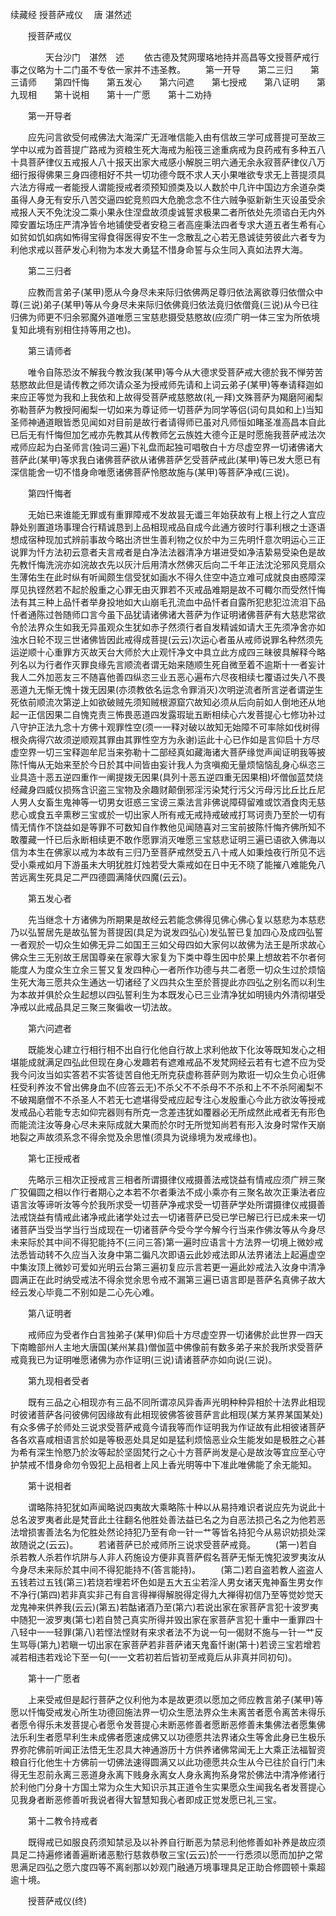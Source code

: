 续藏经   授菩萨戒仪
　唐 湛然述
　　 

　　授菩萨戒仪

　　　　天台沙门　湛然　述
　　依古德及梵网璎珞地持并高昌等文授菩萨戒行事之仪略为十二门虽不专依一家并不违圣教。
　　第一开导　　第二三归　　第三请师　　第四忏悔　　第五发心　　第六问遮　　第七授戒　　第八证明　　第九现相　　第十说相　　第十一广愿　　第十二劝持

　　第一开导者

　　应先问言欲受何戒佛法大海深广无涯唯信能入由有信故三学可成菩提可至故三学中以戒为首菩提广路戒为资粮生死大海戒为船筏三途重病戒为良药戒有多种五八十具菩萨律仪五戒报人八十报天出家大戒感小解脱三明六通无余永寂菩萨律仪八万细行报得佛果三身四德相好不共一切功德今既不求人天小果唯欲专求无上菩提须具六法方得戒一者能授人谓能授戒者须预知颁类及以人数於中几许中国边方余道杂类虽得人身无有安乐八苦交逼四蛇竞煎四大危脆念念不住六贼争驱新新生灭设虽受余戒报人天不免沈没二乘小果永住涅盘故须虔诚誓求极果二者所依处先须谘白无内外障安置坛场庄严清净皆令地铺使受者安稳三者高座秉法四者专求大道五者生希有心如贫如饥如病如怖得宝得食得医得安不生一念散乱之心若无恳诚徒劳彼此六者专为利他求戒以菩萨发心利物为本发大勇猛不惜身命誓与众生同入真如法界大海。

　　第二三归者

　　应教而言弟子(某甲)愿从今身尽未来际归依佛两足尊归依法离欲尊归依僧众中尊(三说)弟子(某甲)等从今身尽未来际归依佛竟归依法竟归依僧竟(三说)从今已往归佛为师更不归余邪魔外道唯愿三宝慈悲摄受慈愍故(应须广明一体三宝为所依境复知此境有别相住持等用之也)。

　　第三请师者

　　唯令自陈恐汝不解我今教汝我(某甲)等今从大德求受菩萨戒大德於我不惮劳苦慈愍故此但是请传教之师次请众圣为授戒师先请和上词云弟子(某甲)等奉请释迦如来应正等觉为我和上我依和上故得受菩萨戒慈愍故(礼一拜)文殊菩萨为羯磨阿阇梨弥勒菩萨为教授阿阇梨一切如来为尊证师一切菩萨为同学等侣(词句具如和上)当知圣师神通道眼皆悉见闻如对目前是故行者请得师已虽对凡师恒如睹圣准高昌本自此已后无有忏悔但加乞戒亦先教其从传教师乞云族姓大德今正是时愿施我菩萨戒法次戒师应起为白圣师言(独词三遍)下礼盘而起独可唱敬白十方尽虚空界一切诸佛诸大菩萨此(某甲)等求我白诸佛菩萨欲从诸佛菩萨乞受菩萨戒此(某甲)等已发大愿已有深信能舍一切不惜身命唯愿诸佛菩萨怜愍故施与(某甲)等菩萨净戒(三说)。

　　第四忏悔者

　　无始已来谁能无罪或有重罪障戒不发故昙无谶三年始获故有上根上行之人宜应静处别置道场事理合行精诚恳到上品相现戒品自成今此通方彼时行事利根之士逐语想成宿种现加式辨前事故今略出济世生善利物之仪於中为三先明忏意次明运心三正说罪为忏方法初云意者夫言戒者是白净法法器清净方堪进受如净洁絷易受染色是故先教忏悔洗浣亦如浣故衣先以灰汁后用清水然佛灭后向二千年正法沈沦邪风竞扇众生薄佑生在此时纵有听闻颇生信受犹如画水不得久住空中造立难可成就良由惑障深厚见执铿然若不起於殷重之心罪无由灭罪若不灭戒品难期是故不可輙尔而受然忏悔法有其三种上品忏者举身投地如大山崩毛孔流血中品忏者自露所犯悲犯泣流泪下品忏者通陈过咎随师口言今虽下品犹请诸佛诸大菩萨为作证明诸佛菩萨有大慈悲常欲令於法界众生如我无异虽观众生犹如赤子然须行者自发精诚如请大王先须净舍亦如浊水日轮不现三世诸佛皆因此戒得成菩提(云云)次运心者虽从戒师说罪名种然须先运逆顺十心重罪方灭故天台大师於大止观忏净文中具立此方成四三昧彼具解释今略列名以为行者作灭罪良缘先言顺流者谓无始来随顺生死自微至着不逾斯十一者妄计我人二外加恶友三不随喜他善四纵恣三业五恶心遍布六尽夜相续七覆语过失八不畏恶道九无惭无愧十拨无因果(亦须教依名运念令罪消灭)次明逆流者所言逆者谓逆生死依前顺流次第逆上如欲破贼先须知贼根源窟穴故知必须从后向前如人倒地还从地起一正信因果二自愧克责三怖畏恶道四发露瑕玼五断相续心六发菩提心七修功补过八守护正法九念十方佛十观罪性空(须一一释对破以故知无始障不可率除如伐树得根灸病得穴故须逆顺观其罪由其罪性空方为永谢)运此十心已作如是言仰启十方尽虚空界一切三宝释迦牟尼当来弥勒十二部经真如藏海诸大菩萨缘觉声闻证明我等披陈忏悔从无始来至於今日於其中间皆由妄计我人为贪嗔痴无量烦恼恼乱身心纵恣三业具造十恶五逆四重作一阐提拨无因果(具列十恶五逆四重无因果相)坏僧伽蓝焚烧经藏身四威仪损殇含识盗三宝物及余趣财颠倒邪淫污染梵行污父污母污比丘比丘尼人男人女畜生鬼神等一切男女诳惑三宝谤三乘法言非佛说障碍留难或饮酒食肉无慈悲心或食五辛熏秽三宝或於一切出家人所有戒无戒持戒破戒打骂诃责乃至於一切有情无情作不饶益如是等罪不可数知自作教他见闻随喜对三宝前披陈忏悔齐佛所知不敢覆藏一忏已后永断相续更不敢作愿罪消灭唯愿三宝慈悲证明三遍已语欲入佛海以信为本生在佛家以戒为本故有三归乃至菩萨戒然受五八十戒人如秉烛夜行所见不远受小乘戒如月下游虽未大明犹胜灯烛若受大乘戒如在日中无不晓了能摧八难能免八苦远离生死具足二严四德圆满降伏四魔(云云)。

　　第五发心者

　　先当继念十方诸佛为所期果是故经云若能念佛得见佛心佛心复以慈悲为本慈悲乃以弘誓居先是故弘誓为菩提因(具足为说发四弘心)发弘誓已复加四心及成四弘誓一者观於一切众生如佛无异二如国王三如父母四如大家何以故佛为法王是所求故心佛众生三无别故王居国尊亲在家尊大家复为下类中尊生因中於果上想故若不尔者何能度人为度众生立余三誓又复发四种心一者所作功德与共二者愿一切众生过於烦恼生死大海三愿共众生通达一切诸经了义四共众生至於菩提此亦四弘之别名而以利生为本故并俱於众生起想以四弘誓利生为本既发心已三业清净犹如明镜内外清彻堪受净戒以此戒品具足三聚三聚徧收一切法故。

　　第六问遮者

　　既能发心建立行相行相不出自行化他自行故上求利他故下化汝等既知发心之相堪能成就满足四弘此但现在身心发趣若有遮难戒品不发梵网经云若有七遮不应为受我今问汝当如实答若不实答徒苦自他无所克获虚称菩萨则为欺诳一切众生负心诳佛枉受利养汝不曾出佛身血不(应答云无)不杀父不不杀母不不杀和上不不杀阿阇梨不不破羯磨僧不不杀圣人不若无七遮堪得受戒应起专注心发殷重心今此方欲汝等授戒发戒品心若能专志如仰完器则有所克一念差违犹如覆器必无所成然此戒者无有形色而能流注汝等身心尽未来际成就大果而於尔时无所觉知尚若有形入汝身时常作天崩地裂之声故须系念不得余觉及余思惟(须具为说缘境为发戒缘也)。

　　第七正授戒者

　　先略示三相次正授戒言三相者所谓摄律仪戒摄善法戒饶益有情戒应须广辨三聚广狡偏圆之相以作行者期心之本若不尔者秉法不成小乘亦有三聚名故次正秉法者应语言汝等谛听汝等今於我所求受一切菩萨净戒求受一切菩萨学处所谓摄律仪戒摄善法戒饶益有情戒此诸净戒此诸学处过去一切诸菩萨已受已学已解已行已成未来一切诸菩萨当受当学当行当成现在一切诸菩萨今受今学今解今行当来作佛汝等从今身尽未来际於其中间不得犯能持不(三问三答)第一遍时应语言十方法界一切境上微妙戒法悉皆动转不久应当入汝身中第二徧凡次即语云此妙戒法即从法界诸法上起遍虚空中集汝顶上微妙可爱如光明云台第三遍初复应示言若更一遍此妙戒法入汝身中清净圆满正在此时纳受戒法不得余觉余思令戒不漏第三遍已语言即是菩萨名真佛子故大经云发心毕竟二不别如是二心先心难。

　　第八证明者

　　戒师应为受者作白言独弟子(某甲)仰启十方尽虚空界一切诸佛於此世界一四天下南瞻部州人主地大唐国(某州某县)僧伽蓝中佛像前有数多弟子来於我所求受菩萨戒竟我已为证明唯愿诸佛为亦作证明(三说)请诸菩萨亦如向说(三说)。

　　第九现相者受者

　　既有三品之心相现亦有三品不同所谓凉风异香声光明种种异相於十法界此相现时彼诸菩萨各问彼佛何因缘故有此相现彼佛答彼菩萨言此相现(某方某界某国某处)有众多佛子於师处三说求受菩萨戒竟今请我等而作证明我为作证故有此相彼诸菩萨各各欢喜咸相语言於如是等极恶处具足如是猛利烦恼恶业众生能发如是极胜之心甚为希有深生怜愍乃於汝等起於坚固梵行之心十方菩萨尚发是心是故汝等宜应至心守护禁戒不惜身命勿令毁犯上品相者上风上香光明等中下准此唯佛能了余无能知。

　　第十说相者

　　谓略陈持犯犹如声闻略说四夷故大乘略陈十种以从易持难识者说应先为说此十总名波罗夷者此是梵音此土往翻名他胜处善法益已名之为自恶法损己名之为他若恶法增损害善法名为佗胜处然论持犯乃至有命一针一艹等皆名持犯今从易识妨损处深故随说之(云云)。
　　若诸菩萨已於戒师所三说求受菩萨戒竟。
　　(第一)若自杀若教人杀若作坑阱与人非人药施设方便非真菩萨假名菩萨无惭无愧犯波罗夷汝从今身尽未来际於其中间不得犯能持不(答言能持)。
　　(第二)若自盗若教人盗盗人五钱若过五钱(第三)若烧若埋若坏色如是五大五尘若淫人男女诸天鬼神畜生男女作不净行(第四)若非真实非己有自言得禅得解脱得定得九大禅得初信乃至等觉妙觉天龙鬼神来供养我(云云)(第五)若酤诸酒乃至(第六)若说出家在家菩萨言犯十波罗夷中随犯一波罗夷(第七)若自赞己真实所得并毁出家在家菩萨言犯十重中一重罪四十八轻中一一轻罪(第八)若悭法悭财有来求者法不为说一句一偈财不施与一针一艹反生骂辱(第九)若瞋一切出家在家菩萨若非菩萨诸天鬼畜忏谢(第十)若谤三宝若增若减若相违若戏论下至一句(一一文若初若后皆初至戒竟后从非真并同初句)。

　　第十一广愿者

　　上来受戒但是起行菩萨之仪利他为本是故更须以愿加之师应教言弟子(某甲)等愿以忏悔受戒发心所生功德回施法界一切众生愿法界众生未离苦者愿令离苦未得乐者愿令得乐未发菩提心者愿令发菩提心未断恶修善者愿断恶修善未集佛法者愿集佛法乐利生者愿早利生未成佛者愿速成佛又以功德愿共法界诸众生等舍此身已生极乐界弥陀佛前听闻正法悟无生忍具大神通游历十方供养诸佛常闻无上大乘正法福智资粮自行化他生十方佛前一切佛法速得圆满又以此功德愿共众生从今已往於自行门未得无生忍前永离三恶道身永离下贱身永离女人身永离拘系身常於佛法中清净修诸行於利他门分身十方国土常为众生大知识示其正道令生实果愿众生闻我名者发菩提心见我身者断恶修善听我说者得大智慧知我心者即成正觉发愿已礼三宝。

　　第十二教令持戒者

　　既得戒已如服良药须知禁忌及以补养自行断恶为禁忌利他修善如补养是故应须具足二持遍修诸善遍断诸恶懃行慈救恭敬三宝(云云)於一一行悉须以愿而加护之常思满足四弘之愿六度四等不离剎那以妙观门融通万境事理具足正助合修圆顿十乘超逾十境。

　　授菩萨戒仪(终)

